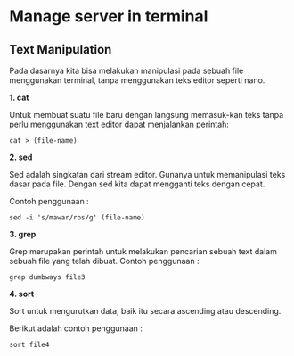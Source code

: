 # Manage server in terminal
## Text Manipulation
Pada dasarnya kita bisa melakukan manipulasi pada sebuah file menggunakan terminal, tanpa menggunakan teks editor seperti nano.

**1. cat**

Untuk membuat suatu file baru dengan langsung memasuk-kan teks tanpa perlu menggunakan text editor dapat menjalankan perintah:

```shell
cat > (file-name)
```
**2. sed**

Sed adalah singkatan dari stream editor. Gunanya untuk memanipulasi teks dasar pada file. Dengan sed kita dapat mengganti teks dengan cepat.

Contoh penggunaan :

```
sed -i 's/mawar/ros/g' (file-name)
```

**3. grep**

Grep merupakan perintah untuk melakukan pencarian sebuah text dalam sebuah file yang telah dibuat.
Contoh penggunaan :

```
grep dumbways file3
```

**4. sort**

Sort untuk mengurutkan data, baik itu secara ascending atau descending.

Berikut adalah contoh penggunaan :

```
sort file4
```
